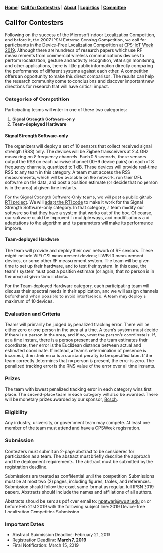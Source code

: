 [**Home**](index.html) | [**Call for Contesters**](call.html) | [**About**](about.html) | [**Logistics**](logistics.html) | [**Committee**](committee.html) 

## Call for Contesters

Following on the success of the Microsoft Indoor Localization Competition, and before it, the 2007 IPSN Extreme Sensing Competition, we call for participants in the Device-Free Localization Competition at [CPS-IoT Week 2019](http://cpslab.cs.mcgill.ca/cpsiotweek2019/).  Although there are hundreds of research papers which use RF measurements from commercial wireless communications devices to perform localization, gesture and activity recognition, vital sign monitoring, and other applications, there is little public information directly comparing the performance of different systems against each other. A competition offers an opportunity to make this direct comparison.  The results can help the research community come to conclusions and discover important new directions for research that will have critical impact.

### Categories of Competition

Participating teams will enter in one of these two categories:
1. **Signal Strength Software-only**
2. **Team-deployed Hardware**

#### Signal Strength Software-only

The organizers will deploy a set of 10 sensors that collect received signal strength (RSS) only.  The devices will be Zigbee transceivers at 2.4 GHz measuring on 8 frequency channels.  Each 0.5 seconds, these sensors output the RSS on each pairwise channel (10*9 device pairs) on each of 8 frequency channels, quantized to 1 dB.  These devices will provide real-time RSS to any team in this category.  A team must access the RSS measurements, which will be available on the network, run their DFL software on the data, and post a position estimate (or decide that no person is in the area) at given time instants.

For the Signal Strength Software-Only teams, we will post a [public github RTI project](https://github.com/npatwari/dflcompetition).  We will [adapt the RTI code](https://github.com/npatwari/rti) to make it work for the Signal Strength Software-only category.  In that category, a team modify our software so that they have a system that works out of the box.  Of course, our software could be improved in multiple ways, and modifications and adaptations to the algorithm and its parameters will make its performance improve.

#### Team-deployed Hardware

The team will provide and deploy their own network of RF sensors.  These might include WiFi CSI measurement devices; UWB-IR measurement devices, or some other RF measurement system.  The team will be given time to set up their hardware, and to test their system.  In this case, the team's system must post a position estimate (or again, that no person is in the area) at given time instants.

For the Team-deployed Hardware category, each participating team will discuss their spectral needs in their application, and we will assign channels beforehand when possible to avoid interference.  A team may deploy a maximum of 10 devices.

### Evaluation and Criteria

Teams will primarily be judged by penalized tracking error.  There will be either zero or one person in the area at a time. A team’s system must decide if there is a person in the area, and if so, what the person’s coordinate is.  If, at a time instant, there is a person present and the team estimates their coordinate, their error is the Euclidean distance between actual and estimated coordinate.  If instead, a team’s determination of presence is incorrect, then their error is a constant penalty to be specified later.  If the team correctly determines that no person is present, the error is zero.  The penalized tracking error is the RMS value of the error over all time instants.

### Prizes

The team with lowest penalized tracking error in each category wins first place.  The second-place team in each category will also be awarded.  There will be monetary prizes awarded by our sponsor, [Bosch](https://www.bosch.com/).

### Eligibility

Any industry, university, or government team may compete.  At least one member of the team must attend and have a CPSWeek registration.

### Submission

Contesters must submit an 2-page abstract to be considered for participation as a team.  The abstract must briefly describe the approach and the deployment requirements.  The abstract must be submitted by the registration deadline.  

Submissions are treated as confidential until the competition. Submissions must be at most two (2) pages, including figures, tables, and references. Submission should follow the exact same format as regular, full IPSN 2019 papers. Abstracts should include the names and affiliations of all authors. 

Abstracts should be sent as pdf over email to: npatwari@wustl.edu on or before Feb 21st 2019 with the following subject line: 2019 Device-free Localization Competition Submission.

### Important Dates
* Abstract Submission Deadline: February 21, 2019
* Registration Deadline: **March 7, 2019**
* Final Notification: March 15, 2019


